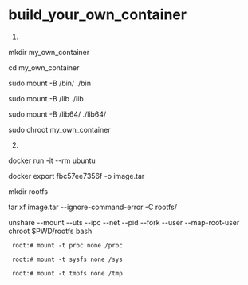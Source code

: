 # build_your_own_container

 1. 
   mkdir my_own_container
  
   cd my_own_container
   
   sudo mount -B /bin/ ./bin
  
   sudo mount -B /lib ./lib
 
   sudo mount -B /lib64/ ./lib64/

   sudo chroot my_own_container

2.

   docker run -it --rm ubuntu

   docker export fbc57ee7356f -o image.tar

   mkdir rootfs

   tar xf image.tar --ignore-command-error -C rootfs/

   unshare --mount --uts --ipc --net --pid --fork --user --map-root-user chroot $PWD/rootfs bash

     root:# mount -t proc none /proc
     
     root:# mount -t sysfs none /sys

     root:# mount -t tmpfs none /tmp
